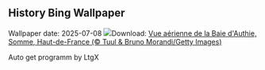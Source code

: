 ## History Bing Wallpaper
Wallpaper date: 2025-07-08
![](https://www.bing.com/th?id=OHR.BaieSomme_FR-FR5529600506_UHD.jpg&w=1000)Download: [Vue aérienne de la Baie d'Authie, Somme, Haut-de-France (© Tuul & Bruno Morandi/Getty Images)](https://www.bing.com/th?id=OHR.BaieSomme_FR-FR5529600506_UHD.jpg)

Auto get programm by LtgX
